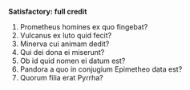 **Satisfactory: full credit**

1. Prometheus homines ex quo fingebat?
2. Vulcanus ex luto quid fecit?
3. Minerva cui animam dedit?
4. Qui dei dona ei miserunt?
5. Ob id quid nomen ei datum est?
6. Pandora a quo in conjugium Epimetheo data est?
7. Quorum filia erat Pyrrha?
